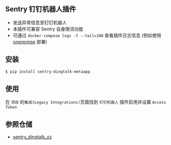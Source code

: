 ## Sentry 钉钉机器人插件

 - 发送异常信息至钉钉机器人
 - 本插件可兼容 Sentry 自身限流功能
 - 可通过 `docker-compose logs -f --tail=100` 查看插件日志信息 (例如使用 [onpremise](https://github.com/getsentry/onpremise) 部署)

## 安装

```bash
$ pip install sentry-dingtalk-metaapp
```

## 使用

在 `项目` 的`集成(Legacy Integrations)`页面找到 `钉钉机器人` 插件启用并设置 `Access Token`

## 参照仓储

 - [sentry_dingtalk_xz](https://github.com/1018ji/sentry_dingtalk_xz)
